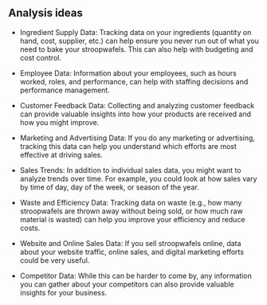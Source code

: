 ## Analysis ideas

- Ingredient Supply Data: Tracking data on your ingredients (quantity on hand, cost, supplier, etc.) can help ensure you never run out of what you need to bake your stroopwafels. This can also help with budgeting and cost control.

- Employee Data: Information about your employees, such as hours worked, roles, and performance, can help with staffing decisions and performance management.

- Customer Feedback Data: Collecting and analyzing customer feedback can provide valuable insights into how your products are received and how you might improve.

- Marketing and Advertising Data: If you do any marketing or advertising, tracking this data can help you understand which efforts are most effective at driving sales.

- Sales Trends: In addition to individual sales data, you might want to analyze trends over time. For example, you could look at how sales vary by time of day, day of the week, or season of the year.

- Waste and Efficiency Data: Tracking data on waste (e.g., how many stroopwafels are thrown away without being sold, or how much raw material is wasted) can help you improve your efficiency and reduce costs.

- Website and Online Sales Data: If you sell stroopwafels online, data about your website traffic, online sales, and digital marketing efforts could be very useful.

- Competitor Data: While this can be harder to come by, any information you can gather about your competitors can also provide valuable insights for your business.